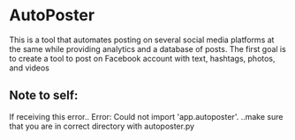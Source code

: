 # AutoPoster

This is a tool that automates posting on several social media platforms at the same while providing analytics and
a database of posts. The first goal is to create a tool to post on Facebook account with text, hashtags, photos, and videos

## Note to self:

If receiving this error..
Error: Could not import 'app.autoposter'.
..make sure that you are in correct directory with autoposter.py
